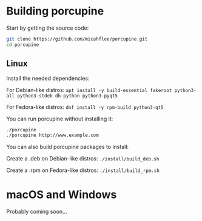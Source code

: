 # Building porcupine

Start by getting the source code:

```sh
git clone https://github.com/micahflee/porcupine.git
cd porcupine
```

## Linux

Install the needed dependencies:

For Debian-like distros: `apt install -y build-essential fakeroot python3-all python3-stdeb dh-python python3-pyqt5`

For Fedora-like distros: `dnf install -y rpm-build python3-qt5`

You can run porcupine without installing it:

```sh
./porcupine
./porcupine http://www.example.com
```

You can also build porcupine packages to install:

Create a .deb on Debian-like distros: `./install/build_deb.sh`

Create a .rpm on Fedora-like distros: `./install/build_rpm.sh`

# macOS and Windows

Probably coming soon...
